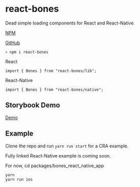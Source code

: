 # react-bones

Dead simple loading components for React and React-Native.

[NPM](https://www.npmjs.com/package/react-bones)

[GitHub](https://github.com/jottenlips/react-bones/)

```
💀 npm i react-bones
```

React

```
import { Bones } from "react-bones/lib";

```

React-Native

```
import { Bones } from "react-bones/native";

```

## Storybook Demo

[Demo](https://jottenlips.github.io/react-bones/?path=/docs/bones--bones-default)

## Example

Clone the repo and run `yarn run start` for a CRA example.

Fully linked React-Native example is coming soon.

For now, cd packages/bones_react_native_app

```
yarn
yarn run ios
```
